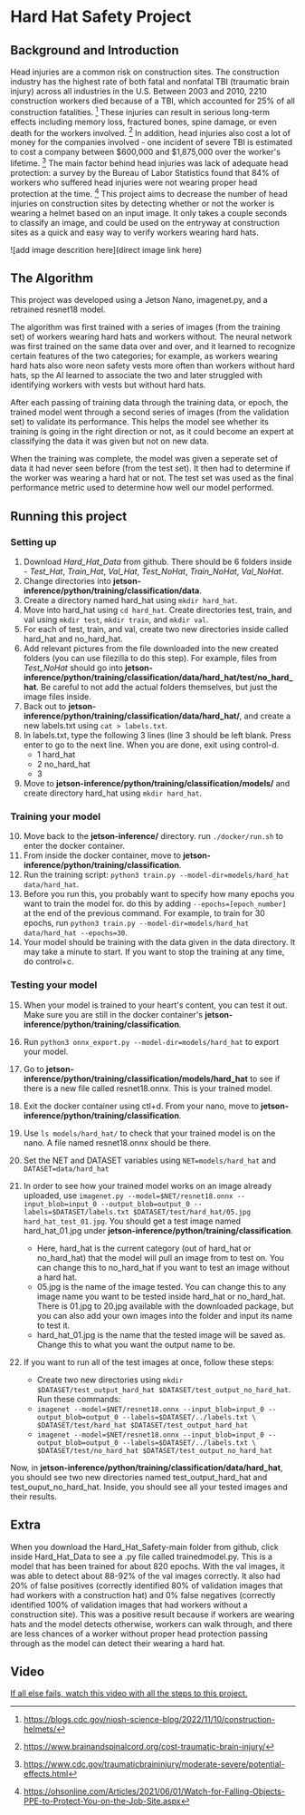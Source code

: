 # Hard Hat Safety Project

## Background and Introduction

Head injuries are a common risk on construction sites. The construction industry has the highest rate of both fatal and nonfatal TBI (traumatic brain injury) across all industries in the U.S. Between 2003 and 2010, 2210 construction workers died because of a TBI, which accounted for 25% of all construction fatalities. [^1] These injuries can result in serious long-term effects including memory loss, fractured bones, spine damage, or even death for the workers involved. [^2] In addition, head injuries also cost a lot of money for the companies involved - one incident of severe TBI is estimated to cost a company between $600,000 and $1,875,000 over the worker's lifetime. [^3] The main factor behind head injuries was lack of adequate head protection: a survey by the Bureau of Labor Statistics found that 84% of workers who suffered head injuries were not wearing proper head protection at the time. [^4] This project aims to decrease the number of head injuries on construction sites by detecting whether or not the worker is wearing a helmet based on an input image. It only takes a couple seconds to classify an image, and could be used on the entryway at construction sites as a quick and easy way to verify workers wearing hard hats. 

![add image descrition here](direct image link here)

## The Algorithm

This project was developed using a Jetson Nano, imagenet.py, and a retrained resnet18 model. 

The algorithm was first trained with a series of images (from the training set) of workers wearing hard hats and workers without. The neural network was first trained on the same  data over and over, and it learned to recognize certain features of the two categories; for example, as workers wearing hard hats also wore neon safety vests more often than workers without hard hats, sp the AI learned to associate the two and later struggled with identifying workers with vests but without hard hats. 

After each passing of training data through the training data, or epoch, the trained model went through a second series of images (from the validation set) to validate its performance. This helps the model see whether its training is going in the right direction or not, as it could become an expert at classifying the data it was given but not on new data. 

When the training was complete, the model was given a seperate set of data it had never seen before (from the test set). It then had to determine if the worker was wearing a hard hat or not. The test set was used as the final performance metric used to determine how well our model performed.

## Running this project

### Setting up
1. Download *Hard_Hat_Data* from github. There should be 6 folders inside - *Test_Hat*, *Train_Hat*, *Val_Hat*, *Test_NoHat*, *Train_NoHat*, *Val_NoHat*.
2. Change directories into **jetson-inference/python/training/classification/data**.
3. Create a directory named hard_hat using `mkdir hard_hat`.
4. Move into hard_hat using `cd hard_hat`. Create directories test, train, and val using `mkdir test`, `mkdir train`, and `mkdir val`.
5. For each of test, train, and val, create two new directories inside called hard_hat and no_hard_hat.
6. Add relevant pictures from the file downloaded into the new created folders (you can use filezilla to do this step). For example, files from *Test_NoHat* should go into **jetson-inference/python/training/classification/data/hard_hat/test/no_hard_hat**. Be careful to not add the actual folders themselves, but just the image files inside.
7. Back out to **jetson-inference/python/training/classification/data/hard_hat/**, and create a new labels.txt using `cat > labels.txt`. 
8. In labels.txt, type the following 3 lines (line 3 should be left blank. Press enter to go to the next line. When you are done, exit using control-d.
    - 1 hard_hat
    - 2 no_hard_hat
    - 3
9. Move to **jetson-inference/python/training/classification/models/** and create directory hard_hat using `mkdir hard_hat`.

### Training your model

10. Move back to the **jetson-inference/** directory. run `./docker/run.sh` to enter the docker container.
11. From inside the docker container, move to **jetson-inference/python/training/classification**.
12. Run the training script: `python3 train.py --model-dir=models/hard_hat data/hard_hat`. 
13. Before you run this, you probably want to specify how many epochs you want to train the model for. do this by adding `--epochs=[epoch_number]` at the end of the previous command. For example, to train for 30 epochs, run `python3 train.py --model-dir=models/hard_hat data/hard_hat --epochs=30`.
14. Your model should be training with the data given in the data directory. It may take a minute to start. If you want to stop the training at any time, do control+c.

### Testing your model
15. When your model is trained to your heart's content, you can test it out. Make sure you are still in the docker container's **jetson-inference/python/training/classification**.
16. Run `python3 onnx_export.py --model-dir=models/hard_hat` to export your model.
17. Go to **jetson-inference/python/training/classification/models/hard_hat** to see if there is a new file called resnet18.onnx. This is your trained model.
18. Exit the docker container using ctl+d. From your nano, move to **jetson-inference/python/training/classification**.
19. Use `ls models/hard_hat/` to check that your trained model is on the nano.  A file named resnet18.onnx should be there.
20. Set the NET and DATASET variables using `NET=models/hard_hat` and `DATASET=data/hard_hat`
21. In order to see how your trained model works on an image already uploaded, use
`imagenet.py --model=$NET/resnet18.onnx --input_blob=input_0 --output_blob=output_0 --labels=$DATASET/labels.txt $DATASET/test/hard_hat/05.jpg hard_hat_test_01.jpg`. You should get a test image named hard_hat_01.jpg under **jetson-inference/python/training/classification**.
    - Here, hard_hat is the current category (out of hard_hat or no_hard_hat) that the model will pull an image from to test on. You can change this to no_hard_hat if you want to test an image without a hard hat.
    - 05.jpg is the name of the image tested. You can change this to any image name you want to be tested inside hard_hat or no_hard_hat. There is 01.jpg to 20.jpg available with the downloaded package, but you can also add your own images into the folder and input its name to test it.
    - hard_hat_01.jpg is the name that the tested image will be saved as. Change this to what you want the output name to be.
22. If you want to run all of the test images at once, follow these steps:

    - Create two new directories using `mkdir $DATASET/test_output_hard_hat $DATASET/test_output_no_hard_hat`. Run these commands:
    - `imagenet --model=$NET/resnet18.onnx --input_blob=input_0 --output_blob=output_0 --labels=$DATASET/../labels.txt \
           $DATASET/test/hard_hat $DATASET/test_output_hard_hat`
    - `imagenet --model=$NET/resnet18.onnx --input_blob=input_0 --output_blob=output_0 --labels=$DATASET/../labels.txt \
           $DATASET/test/no_hard_hat $DATASET/test_output_no_hard_hat`

Now, in **jetson-inference/python/training/classification/data/hard_hat**, you should see two new directories named test_output_hard_hat and test_ouput_no_hard_hat. Inside, you should see all your tested images and their results.

## Extra

When you download the Hard_Hat_Safety-main folder from github, click inside Hard_Hat_Data to see a .py file called trainedmodel.py. This is a model that has been trained for about 820 epochs. With the val images, it was able to detect about 88-92% of the val images correctly. It also had 20% of false positives (correctly identified 80% of validation images that had workers with a construction hat) and 0% false negatives (correctly identified 100% of validation images that had workers without a construction site). This was a positive result because if workers are wearing hats and the model detects otherwise, workers can walk through, and there are less chances of a worker without proper head protection passing through as the model can detect their wearing a hard hat.

## Video

[If all else fails, watch this video with all the steps to this project.](https://youtu.be/f4qoEROTeEs)

[^1]: https://blogs.cdc.gov/niosh-science-blog/2022/11/10/construction-helmets/
[^2]: https://www.brainandspinalcord.org/cost-traumatic-brain-injury/
[^3]: https://www.cdc.gov/traumaticbraininjury/moderate-severe/potential-effects.html
[^4]: https://ohsonline.com/Articles/2021/06/01/Watch-for-Falling-Objects-PPE-to-Protect-You-on-the-Job-Site.aspx
